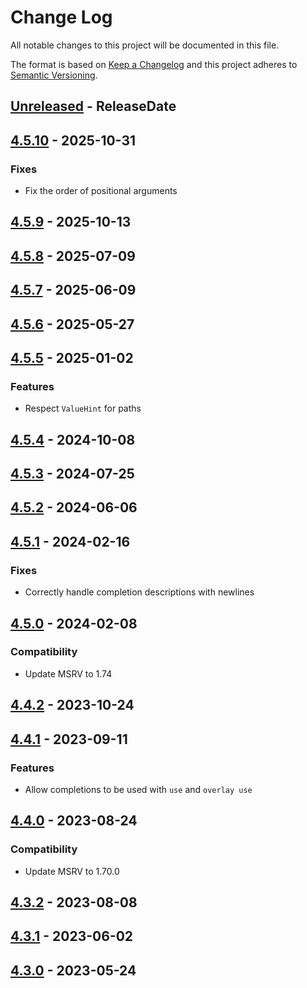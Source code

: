 # Change Log
All notable changes to this project will be documented in this file.

The format is based on [Keep a Changelog](https://keepachangelog.com/)
and this project adheres to [Semantic Versioning](https://semver.org/).

<!-- next-header -->
## [Unreleased] - ReleaseDate

## [4.5.10] - 2025-10-31

### Fixes

- Fix the order of positional arguments

## [4.5.9] - 2025-10-13

## [4.5.8] - 2025-07-09

## [4.5.7] - 2025-06-09

## [4.5.6] - 2025-05-27

## [4.5.5] - 2025-01-02

### Features

- Respect `ValueHint` for paths

## [4.5.4] - 2024-10-08

## [4.5.3] - 2024-07-25

## [4.5.2] - 2024-06-06

## [4.5.1] - 2024-02-16

### Fixes

- Correctly handle completion descriptions with newlines

## [4.5.0] - 2024-02-08

### Compatibility

- Update MSRV to 1.74

## [4.4.2] - 2023-10-24

## [4.4.1] - 2023-09-11

### Features

- Allow completions to be used with `use` and `overlay use`

## [4.4.0] - 2023-08-24

### Compatibility

- Update MSRV to 1.70.0

## [4.3.2] - 2023-08-08

## [4.3.1] - 2023-06-02

## [4.3.0] - 2023-05-24

<!-- next-url -->
[Unreleased]: https://github.com/clap-rs/clap/compare/clap_complete_nushell-v4.5.10...HEAD
[4.5.10]: https://github.com/clap-rs/clap/compare/clap_complete_nushell-v4.5.9...clap_complete_nushell-v4.5.10
[4.5.9]: https://github.com/clap-rs/clap/compare/clap_complete_nushell-v4.5.8...clap_complete_nushell-v4.5.9
[4.5.8]: https://github.com/clap-rs/clap/compare/clap_complete_nushell-v4.5.7...clap_complete_nushell-v4.5.8
[4.5.7]: https://github.com/clap-rs/clap/compare/clap_complete_nushell-v4.5.6...clap_complete_nushell-v4.5.7
[4.5.6]: https://github.com/clap-rs/clap/compare/clap_complete_nushell-v4.5.5...clap_complete_nushell-v4.5.6
[4.5.5]: https://github.com/clap-rs/clap/compare/clap_complete_nushell-v4.5.4...clap_complete_nushell-v4.5.5
[4.5.4]: https://github.com/clap-rs/clap/compare/clap_complete_nushell-v4.5.3...clap_complete_nushell-v4.5.4
[4.5.3]: https://github.com/clap-rs/clap/compare/clap_complete_nushell-v4.5.2...clap_complete_nushell-v4.5.3
[4.5.2]: https://github.com/clap-rs/clap/compare/clap_complete_nushell-v4.5.1...clap_complete_nushell-v4.5.2
[4.5.1]: https://github.com/clap-rs/clap/compare/clap_complete_nushell-v4.5.0...clap_complete_nushell-v4.5.1
[4.5.0]: https://github.com/clap-rs/clap/compare/clap_complete_nushell-v4.4.2...clap_complete_nushell-v4.5.0
[4.4.2]: https://github.com/clap-rs/clap/compare/clap_complete_nushell-v4.4.1...clap_complete_nushell-v4.4.2
[4.4.1]: https://github.com/clap-rs/clap/compare/clap_complete_nushell-v4.4.0...clap_complete_nushell-v4.4.1
[4.4.0]: https://github.com/clap-rs/clap/compare/clap_complete_nushell-v4.3.2...clap_complete_nushell-v4.4.0
[4.3.2]: https://github.com/clap-rs/clap/compare/clap_complete_nushell-v4.3.1...clap_complete_nushell-v4.3.2
[4.3.1]: https://github.com/clap-rs/clap/compare/clap_complete_nushell-v4.3.0...clap_complete_nushell-v4.3.1
[4.3.0]: https://github.com/clap-rs/clap/compare/bd163098e122bb65e053a61b773931c8f36d2e7d...clap_complete_nushell-v4.3.0
